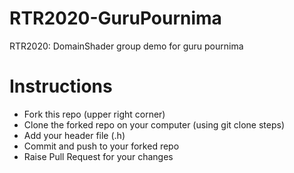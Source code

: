 # RTR2020-GuruPournima
RTR2020: DomainShader group demo for guru pournima

# Instructions
- Fork this repo (upper right corner)
- Clone the forked repo on your computer (using git clone steps)
- Add your header file (.h)
- Commit and push to your forked repo
- Raise Pull Request for your changes



